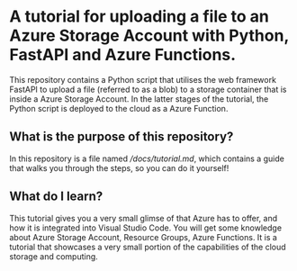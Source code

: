 # A tutorial for uploading a file to an Azure Storage Account with Python, FastAPI and Azure Functions.

This repository contains a Python script that utilises the web framework FastAPI to upload a file (referred to as a blob) to a storage container that is inside a Azure Storage Account. In the latter stages of the tutorial, the Python script is deployed to the cloud as a Azure Function.

## What is the purpose of this repository?

In this repository is a file named */docs/tutorial.md*, which contains a guide that walks you through the steps, so you can do it yourself!

## What do I learn?

This tutorial gives you a very small glimse of that Azure has to offer, and how it is integrated into Visual Studio Code. You will get some knowledge about Azure Storage Account, Resource Groups, Azure Functions. It is a tutorial that showcases a very small portion of the capabilities of the cloud storage and computing.
